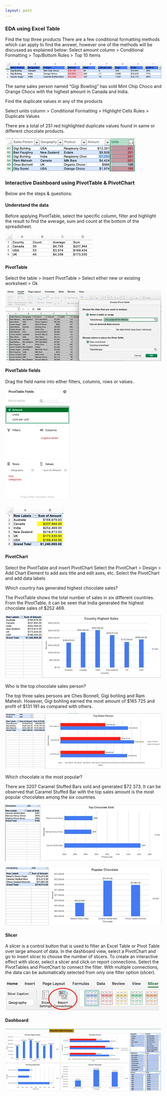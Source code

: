 ```yaml
---
layout: post
---
```

### EDA using Excel Table
Find the top three products
There are a few conditional formatting methods which can apply to find the answer, however one of the methods will be discussed as explained below:
Select amount column > Conditional Formatting > Top/Bottom Rules > Top 10 Items

![Image](https://raw.githubusercontent.com/xcarin/xcarin.github.io/refs/heads/main/images/pivottable1.png)

The same sales person named “Gigi Bowling” has sold Mint Chip Choco and Orange Choco with the highest amount in Canada and India.

Find the duplicate values in any of the products

Select units column > Conditional Formatting > Highlight Cells Rules > Duplicate Values

There are a total of 251 red highlighted duplicate values found in same or different chocolate products.

![Image](https://raw.githubusercontent.com/xcarin/xcarin.github.io/refs/heads/main/images/pivottable2.png)

### Interactive Dashboard using PivotTable & PivotChart
Below are the steps & questions:

#### Understand the data

Before applying PivotTable, select the specific column, filter and highlight the result to find the average, sum and count at the bottom of the spreadsheet.

![Image](https://raw.githubusercontent.com/xcarin/xcarin.github.io/refs/heads/main/images/pivottable3.png)

#### PivotTable

Select the table > Insert PivotTable > Select either new or existing worksheet > Ok

![Image](https://raw.githubusercontent.com/xcarin/xcarin.github.io/refs/heads/main/images/pivottable4.png)

#### PivotTable fields

Drag the field name into either filters, columns, rows or values.

![Image](https://raw.githubusercontent.com/xcarin/xcarin.github.io/refs/heads/main/images/pivottable5.png)

![Image](https://raw.githubusercontent.com/xcarin/xcarin.github.io/refs/heads/main/images/pivottable6.png)

#### PivotChart

Select the PivotTable and insert PivotChart
Select the PivotChart > Design > Add Chart Element to add axis title and edit axes, etc.
Select the PivotChart and add data labels

Which country has generated highest chocolate sales?

The PivotTable shows the total number of sales in six different countries. From the PivotTable, it can be seen that India generated the highest chocolate sales of $252 469.

![Image](https://raw.githubusercontent.com/xcarin/xcarin.github.io/refs/heads/main/images/pivottable7.png)

Who is the top chocolate sales person?

The top three sales persons are Ches Bonnell, Gigi bohling and Ram Mahesh. However, Gigi bohling earned the most amount of $165 725 and profit of $131 191 as compared with others.

![Image](https://raw.githubusercontent.com/xcarin/xcarin.github.io/refs/heads/main/images/pivottable8.png)

Which chocolate is the most popular?

There are 3207 Caramel Stuffed Bars sold and generated $72 373. It can be observed that Caramel Stuffed Bar with the top sales amount is the most popular chocolates among the six countries.

![Image](https://raw.githubusercontent.com/xcarin/xcarin.github.io/refs/heads/main/images/pivottable9.png)

![Image](https://raw.githubusercontent.com/xcarin/xcarin.github.io/refs/heads/main/images/pivottable10.png)

#### Slicer

A slicer is a control button that is used to filter an Excel Table or Pivot Table over large amount of data.
In the dashboard view, select a PivotChart and go to insert slicer to choose the number of slicers.
To create an interactive effect with slicer, select a slicer and click on report connections. Select the PivotTables and PivotChart to connect the filter. With multiple connections, the data can be automatically selected from only one filter option (slicer).

![Image](https://raw.githubusercontent.com/xcarin/xcarin.github.io/refs/heads/main/images/pivottable11.png)

#### Dashboard

![Image](https://raw.githubusercontent.com/xcarin/xcarin.github.io/refs/heads/main/images/pivottable12.png)
